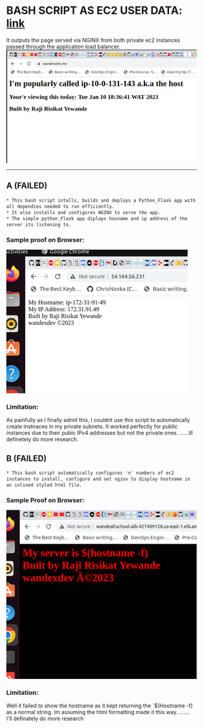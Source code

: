 # BASH SCRIPT AS EC2 USER DATA: [link](https://github.com/wandexdev/singletier-aws-architecture/blob/main/bash-bootstrap/ec2_userdatascript.sh)
It outputs the page served via NGINX from both private ec2 instances passed through the application load balancer.
![EC2 User data used](ssl-domainname.png)

---
## A (FAILED)
	* This bash script intalls, builds and deploys a Python_Flask app with all dependies needed to run efficiently.
	* It also installs and configures NGINX to serve the app.
	* The simple python_Flask app diplays hosname and ip address of the server its listening to.

### Sample proof on Browser:
![wandexdev sample](python-flask.png)

### Limitation:
As painfully as I finally admit this, I couldnt use this script to automatically create instnaces in my private subnets. It worked perfectly for public instances due to their pubic IPv4 addresses but not the private ones.
......Ill definetely do more research.

## B (FAILED)
	* This bash script automatically configures 'n' numbers of ec2 instances to install, configure and set nginx to display hostname in an inlined styled html file. 

### Sample Proof on Browser:
![html user data](htmluserdata.png)

### Limitation:
Well it failed to show the hostname as it kept returning the `$(Hostname -f) as a normal string. Im assuming the html formatting made it this way. 
....... I'll definately do more research
